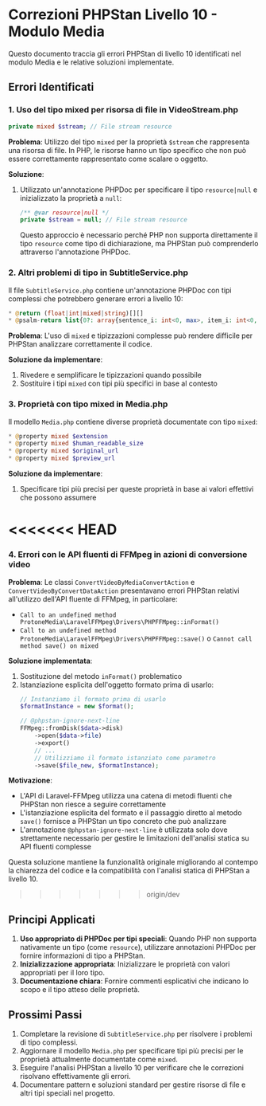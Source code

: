 # Correzioni PHPStan Livello 10 - Modulo Media

Questo documento traccia gli errori PHPStan di livello 10 identificati nel modulo Media e le relative soluzioni implementate.

## Errori Identificati

### 1. Uso del tipo mixed per risorsa di file in VideoStream.php

```php
private mixed $stream; // File stream resource
```

**Problema**: Utilizzo del tipo `mixed` per la proprietà `$stream` che rappresenta una risorsa di file. In PHP, le risorse hanno un tipo specifico che non può essere correttamente rappresentato come scalare o oggetto.

**Soluzione**:
1. Utilizzato un'annotazione PHPDoc per specificare il tipo `resource|null` e inizializzato la proprietà a `null`:
   ```php
   /** @var resource|null */
   private $stream = null; // File stream resource
   ```

   Questo approccio è necessario perché PHP non supporta direttamente il tipo `resource` come tipo di dichiarazione, ma PHPStan può comprenderlo attraverso l'annotazione PHPDoc.

### 2. Altri problemi di tipo in SubtitleService.php

Il file `SubtitleService.php` contiene un'annotazione PHPDoc con tipi complessi che potrebbero generare errori a livello 10:

```php
* @return (float|int|mixed|string)[][]
* @psalm-return list{0?: array{sentence_i: int<0, max>, item_i: int<0, max>, start: float|int, end: float|int, time: string, text: mixed},...}
```

**Problema**: L'uso di `mixed` e tipizzazioni complesse può rendere difficile per PHPStan analizzare correttamente il codice.

**Soluzione da implementare**:
1. Rivedere e semplificare le tipizzazioni quando possibile
2. Sostituire i tipi `mixed` con tipi più specifici in base al contesto

### 3. Proprietà con tipo mixed in Media.php

Il modello `Media.php` contiene diverse proprietà documentate con tipo `mixed`:

```php
* @property mixed $extension
* @property mixed $human_readable_size
* @property mixed $original_url
* @property mixed $preview_url
```

**Soluzione da implementare**:
1. Specificare tipi più precisi per queste proprietà in base ai valori effettivi che possono assumere

<<<<<<< HEAD
=======
### 4. Errori con le API fluenti di FFMpeg in azioni di conversione video

**Problema**: Le classi `ConvertVideoByMediaConvertAction` e `ConvertVideoByConvertDataAction` presentavano errori PHPStan relativi all'utilizzo dell'API fluente di FFMpeg, in particolare:
- `Call to an undefined method ProtoneMedia\LaravelFFMpeg\Drivers\PHPFFMpeg::inFormat()`
- `Call to an undefined method ProtoneMedia\LaravelFFMpeg\Drivers\PHPFFMpeg::save()` o `Cannot call method save() on mixed`

**Soluzione implementata**:
1. Sostituzione del metodo `inFormat()` problematico
2. Istanziazione esplicita dell'oggetto formato prima di usarlo:
   ```php
   // Instanziamo il formato prima di usarlo
   $formatInstance = new $format();
   
   // @phpstan-ignore-next-line
   FFMpeg::fromDisk($data->disk)
       ->open($data->file)
       ->export()
       // ...
       // Utilizziamo il formato istanziato come parametro
       ->save($file_new, $formatInstance);
   ```

**Motivazione**:
- L'API di Laravel-FFMpeg utilizza una catena di metodi fluenti che PHPStan non riesce a seguire correttamente
- L'istanziazione esplicita del formato e il passaggio diretto al metodo `save()` fornisce a PHPStan un tipo concreto che può analizzare
- L'annotazione `@phpstan-ignore-next-line` è utilizzata solo dove strettamente necessario per gestire le limitazioni dell'analisi statica su API fluenti complesse

Questa soluzione mantiene la funzionalità originale migliorando al contempo la chiarezza del codice e la compatibilità con l'analisi statica di PHPStan a livello 10.

>>>>>>> origin/dev
## Principi Applicati

1. **Uso appropriato di PHPDoc per tipi speciali**: Quando PHP non supporta nativamente un tipo (come `resource`), utilizzare annotazioni PHPDoc per fornire informazioni di tipo a PHPStan.
2. **Inizializzazione appropriata**: Inizializzare le proprietà con valori appropriati per il loro tipo.
3. **Documentazione chiara**: Fornire commenti esplicativi che indicano lo scopo e il tipo atteso delle proprietà.

## Prossimi Passi

1. Completare la revisione di `SubtitleService.php` per risolvere i problemi di tipo complessi.
2. Aggiornare il modello `Media.php` per specificare tipi più precisi per le proprietà attualmente documentate come `mixed`.
3. Eseguire l'analisi PHPStan a livello 10 per verificare che le correzioni risolvano effettivamente gli errori.
4. Documentare pattern e soluzioni standard per gestire risorse di file e altri tipi speciali nel progetto. 